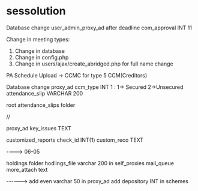 # sessolution

Database change user_admin_proxy_ad after deadline com_approval INT 11

Change in meeting types:
1) Change in database
2) Change in config.php
3) Change in users/ajax/create_abridged.php for full name change

PA Schedule Upload -> CCMC for type 5 CCM(Creditors)

Database change proxy_ad ccm_type INT 1 : 1-> Secured 2->Unsecured attendance_slip VARCHAR 200

root attendance_slips folder

//

proxy_ad key_issues TEXT

customized_reports check_id INT(1) custom_reco TEXT


----> 06-05

holdings folder
hodlings_file varchar 200 in self_proxies 
mail_queue more_attach text

------>
add even varchar 50 in proxy_ad
add depository INT in schemes